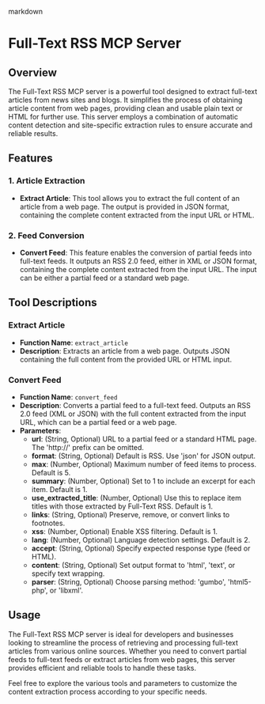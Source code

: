 markdown
# Full-Text RSS MCP Server

## Overview

The Full-Text RSS MCP server is a powerful tool designed to extract full-text articles from news sites and blogs. It simplifies the process of obtaining article content from web pages, providing clean and usable plain text or HTML for further use. This server employs a combination of automatic content detection and site-specific extraction rules to ensure accurate and reliable results.

## Features

### 1. Article Extraction

- **Extract Article**: This tool allows you to extract the full content of an article from a web page. The output is provided in JSON format, containing the complete content extracted from the input URL or HTML.

### 2. Feed Conversion

- **Convert Feed**: This feature enables the conversion of partial feeds into full-text feeds. It outputs an RSS 2.0 feed, either in XML or JSON format, containing the complete content extracted from the input URL. The input can be either a partial feed or a standard web page.

## Tool Descriptions

### Extract Article

- **Function Name**: `extract_article`
- **Description**: Extracts an article from a web page. Outputs JSON containing the full content from the provided URL or HTML input.

### Convert Feed

- **Function Name**: `convert_feed`
- **Description**: Converts a partial feed to a full-text feed. Outputs an RSS 2.0 feed (XML or JSON) with the full content extracted from the input URL, which can be a partial feed or a web page.
- **Parameters**:
  - **url**: (String, Optional) URL to a partial feed or a standard HTML page. The 'http://' prefix can be omitted.
  - **format**: (String, Optional) Default is RSS. Use 'json' for JSON output.
  - **max**: (Number, Optional) Maximum number of feed items to process. Default is 5.
  - **summary**: (Number, Optional) Set to 1 to include an excerpt for each item. Default is 1.
  - **use_extracted_title**: (Number, Optional) Use this to replace item titles with those extracted by Full-Text RSS. Default is 1.
  - **links**: (String, Optional) Preserve, remove, or convert links to footnotes.
  - **xss**: (Number, Optional) Enable XSS filtering. Default is 1.
  - **lang**: (Number, Optional) Language detection settings. Default is 2.
  - **accept**: (String, Optional) Specify expected response type (feed or HTML).
  - **content**: (String, Optional) Set output format to 'html', 'text', or specify text wrapping.
  - **parser**: (String, Optional) Choose parsing method: 'gumbo', 'html5-php', or 'libxml'.

## Usage

The Full-Text RSS MCP server is ideal for developers and businesses looking to streamline the process of retrieving and processing full-text articles from various online sources. Whether you need to convert partial feeds to full-text feeds or extract articles from web pages, this server provides efficient and reliable tools to handle these tasks.

Feel free to explore the various tools and parameters to customize the content extraction process according to your specific needs.